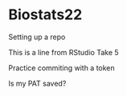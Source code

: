 # Biostats22
Setting up a repo

This is a line from RStudio
Take 5

Practice commiting with a token 

Is my PAT saved?